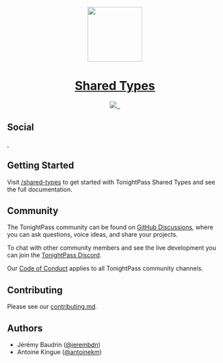 <p align="center">
  <a href="https://tonightpass.com">
      <picture>
        <source media="(prefers-color-scheme: dark)" srcset="https://tonightpass.com/static/images/logo/tonightpass.svg">
        <img src="https://tonightpass.com/static/images/logo/tonightpass.svg" height="128">
      </picture>
    <h1 align="center">
      Shared Types
    </h1>
  </a>
</p>

<p align="center">
  <a aria-label="onRuntime Studio" href="https://onruntime.com">
    <img src="https://img.shields.io/badge/MADE%20BY%20ONRUNTIME-fff.svg?style=for-the-badge&labelColor=000">
  </a>
  <a aria-label="NPM version" href="https://www.npmjs.com/package/@tonightpass/shared-types">
    <img alt="" src="https://img.shields.io/npm/v/@tonightpass/shared-types.svg?style=for-the-badge&labelColor=000000">
  </a>
  <a aria-label="License" href="https://github.com/tonightpass/shared-types/blob/master/LICENSE">
    <img alt="" src="https://img.shields.io/npm/l/next.svg?style=for-the-badge&labelColor=000000">
  </a>
</p>

<p>
  <h2>
    Social
  </h2>

  <a aria-label="Discord" href="https://discord.gg/VvvAkPqQ98">
    <img alt="" src="https://img.shields.io/discord/829290979092856833?label=Discord&style=for-the-badge&labelColor=000000&logo=discord&logoColor=white&logoWidth=20">
  </a>
  <a aria-label="LinkedIn" href="https://www.linkedin.com/company/tonightpass">
    <img alt="" src="https://img.shields.io/badge/LinkedIn-0e76a8.svg?style=for-the-badge&labelColor=000000&logo=linkedin&logoColor=white&logoWidth=20">
  </a>
</p>

## Getting Started

Visit <a aria-label="tonightpass shared-types" href="https://tonightpass.com/shared-types">/shared-types</a> to get started with TonightPass Shared Types and see the full documentation.

## Community

The TonightPass community can be found on [GitHub Discussions](https://github.com/tonightpass/discussions), where you can ask questions, voice ideas, and share your projects.

To chat with other community members and see the live development you can join the [TonightPass Discord](https://discord.gg/VvvAkPqQ98).

Our [Code of Conduct](https://github.com/tonightpass/shared-types/blob/master/CODE_OF_CONDUCT.md) applies to all TonightPass community channels.

## Contributing

Please see our [contributing.md](/CONTRIBUTING.md).

## Authors

- Jérémy Baudrin ([@jerembdn](https://github.com/jerembdn))
- Antoine Kingue ([@antoinekm](https://github.com/antoinekm))